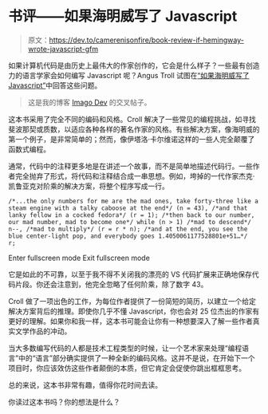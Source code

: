 # 书评——如果海明威写了 Javascript

> 原文：<https://dev.to/camerenisonfire/book-review-if-hemingway-wrote-javascript-gfm>

如果计算机代码是由历史上最伟大的作家创作的，它会是什么样子？一些最有创造力的语言学家会如何编写 Javascript 呢？Angus Troll 试图在[“如果海明威写了 Javascript”](https://nostarch.com/hemingway)中回答这些问题。

> 这是我的博客 [Imago Dev](https://imago.dev) 的交叉帖子。

这本书采用了完全不同的编码和风格。Croll 解决了一些常见的编程挑战，如寻找斐波那契或质数，以适应各种各样的著名作家的风格。有些解决方案，像海明威的第一个例子，是非常简单的；然而，像伊塔洛·卡尔维诺这样的一些人完全颠覆了函数式编程。

通常，代码中的注释更多地是在讲述一个故事，而不是简单地描述代码行。一些作者完全抛弃了形式，将代码和注释结合成一串思想。例如，垮掉的一代作家杰克·凯鲁亚克对阶乘的解决方案，将整个程序写成一行。

```
/*...the only numbers for me are the mad ones, take forty-three like a steam engine with a talky caboose at the end*/ (n = 43), /*and that lanky fellow in a cocked fedora*/ (r = 1); /*then back to our number, our mad number, mad to become one*/ while (n > 1) /*mad to descend*/ n--, /*mad to multiply*/ (r = r * n); /*and at the end, you see the blue center-light pop, and everybody goes 1.4050061177528801e+51…*/
r; 
```

Enter fullscreen mode Exit fullscreen mode

它是如此的不可靠，以至于我不得不关闭我的漂亮的 VS 代码扩展来正确地保存代码片段。你还会注意到，他完全忽略了任何阶乘，除了数字 43。

Croll 做了一项出色的工作，为每位作者提供了一份简短的简历，以建立一个给定解决方案背后的推理。即使你几乎不懂 Javascript，你也会对 25 位杰出的作家有更好的理解。如果你和我一样，这本书可能会让你有一种想要深入了解一些作者真实文学作品的冲动。

当大多数编写代码的人都是技术工程类型的时候，让一个艺术家来处理“编程语言”中的“语言”部分确实提供了一种全新的编码风格。这并不是说，在开始下一个项目时，你应该效仿这些作者颠倒的本质，但它肯定会促使你跳出框框思考。

总的来说，这本书非常有趣，值得你花时间去读。

你读过这本书吗？你的想法是什么？